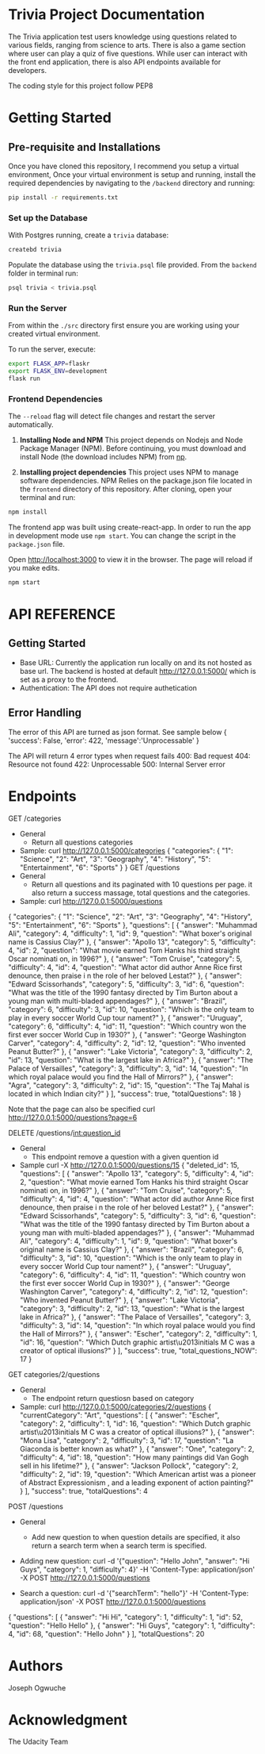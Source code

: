 # Trivia Project Documentation

The Trivia application test users knowledge using questions related to various fields, ranging from science to arts. There is also a game section where user can play a quiz of five questions. While user can interact with the front end application, there is also API endpoints available for developers.

The coding style for this project follow PEP8

# Getting Started

## Pre-requisite and Installations
Once you have cloned this repository, I recommend you setup a virtual environment, Once your virtual environment is setup and running, install the required dependencies by navigating to the `/backend` directory and running:

```bash
pip install -r requirements.txt
```
### Set up the Database

With Postgres running, create a `trivia` database:

```bash
createbd trivia
```

Populate the database using the `trivia.psql` file provided. From the `backend` folder in terminal run:

```bash
psql trivia < trivia.psql
```

### Run the Server

From within the `./src` directory first ensure you are working using your created virtual environment.

To run the server, execute:

```bash
export FLASK_APP=flaskr
export FLASK_ENV=development
flask run
```
### Frontend Dependencies
The `--reload` flag will detect file changes and restart the server automatically.

1. **Installing Node and NPM**
   This project depends on Nodejs and Node Package Manager (NPM). Before continuing, you must download and install Node (the download includes NPM) from [np](https://nodejs.org/en/download/).

2. **Installing project dependencies**
   This project uses NPM to manage software dependencies. NPM Relies on the package.json file located in the `frontend` directory of this repository. After cloning, open your terminal and run:

```bash
npm install
```
The frontend app was built using create-react-app. In order to run the app in development mode use `npm start`. You can change the script in the `package.json` file.

Open [http://localhost:3000](http://localhost:3000) to view it in the browser. The page will reload if you make edits.

```bash
npm start
```

# API REFERENCE

## Getting Started
- Base URL: Currently the application run locally on and its not hosted as base url. The backend is hosted at default http://127.0.0.1:5000/ which is set as a proxy to the frontend.
- Authentication: The API does not require authetication

## Error Handling
The error of this API are turned as json format. See sample below
{   
    'success': False,
    'error': 422,
    'message':'Unprocessable'
}

The API will return 4 error types when request fails
400: Bad request
404: Resource not found
422: Unprocessable
500: Internal Server error

# Endpoints
GET /categories
- General
    - Return all questions categories
- Sample: curl http://127.0.0.1:5000/categories
{
  "categories": {
    "1": "Science",
    "2": "Art",
    "3": "Geography",
    "4": "History",
    "5": "Entertainment",
    "6": "Sports"
  }
}
GET /questions
- General 
    - Return all questions and its paginated with 10 questions per page. it also return a success massage, total questions and the categories.
- Sample: curl http://127.0.0.1:5000/questions

{
  "categories": {
    "1": "Science",
    "2": "Art",
    "3": "Geography",
    "4": "History",
    "5": "Entertainment",
    "6": "Sports"
  },
  "questions": [
    {
      "answer": "Muhammad Ali",
      "category": 4,
      "difficulty": 1,
      "id": 9,
      "question": "What boxer's original name is Cassius Clay?"
    },
    {
      "answer": "Apollo 13",
      "category": 5,
      "difficulty": 4,
      "id": 2,
      "question": "What movie earned Tom Hanks his third straight Oscar nominati
on, in 1996?"
    },
    {
      "answer": "Tom Cruise",
      "category": 5,
      "difficulty": 4,
      "id": 4,
      "question": "What actor did author Anne Rice first denounce, then praise i
n the role of her beloved Lestat?"
    },
    {
      "answer": "Edward Scissorhands",
      "category": 5,
      "difficulty": 3,
      "id": 6,
      "question": "What was the title of the 1990 fantasy directed by Tim Burton
 about a young man with multi-bladed appendages?"
    },
    {
      "answer": "Brazil",
      "category": 6,
      "difficulty": 3,
      "id": 10,
      "question": "Which is the only team to play in every soccer World Cup tour
nament?"
    },
    {
      "answer": "Uruguay",
      "category": 6,
      "difficulty": 4,
      "id": 11,
      "question": "Which country won the first ever soccer World Cup in 1930?"
    },
    {
      "answer": "George Washington Carver",
      "category": 4,
      "difficulty": 2,
      "id": 12,
      "question": "Who invented Peanut Butter?"
    },
    {
      "answer": "Lake Victoria",
      "category": 3,
      "difficulty": 2,
      "id": 13,
      "question": "What is the largest lake in Africa?"
    },
    {
      "answer": "The Palace of Versailles",
      "category": 3,
      "difficulty": 3,
      "id": 14,
      "question": "In which royal palace would you find the Hall of Mirrors?"
    },
    {
      "answer": "Agra",
      "category": 3,
      "difficulty": 2,
      "id": 15,
      "question": "The Taj Mahal is located in which Indian city?"
    }
  ],
  "success": true,
  "totalQuestions": 18
}

Note that the page can also be specified
curl http://127.0.0.1:5000/questions?page=6

DELETE /questions/<int:question_id>
- General
    - This endpoint remove a question with a given quention id 
- Sample curl -X http://127.0.0.1:5000/questions/15
{
  "deleted_id": 15,
  "questions": [
    {
      "answer": "Apollo 13",
      "category": 5,
      "difficulty": 4,
      "id": 2,
      "question": "What movie earned Tom Hanks his third straight Oscar nominati
on, in 1996?"
    },
    {
      "answer": "Tom Cruise",
      "category": 5,
      "difficulty": 4,
      "id": 4,
      "question": "What actor did author Anne Rice first denounce, then praise i
n the role of her beloved Lestat?"
    },
    {
      "answer": "Edward Scissorhands",
      "category": 5,
      "difficulty": 3,
      "id": 6,
      "question": "What was the title of the 1990 fantasy directed by Tim Burton
 about a young man with multi-bladed appendages?"
    },
    {
      "answer": "Muhammad Ali",
      "category": 4,
      "difficulty": 1,
      "id": 9,
      "question": "What boxer's original name is Cassius Clay?"
    },
    {
      "answer": "Brazil",
      "category": 6,
      "difficulty": 3,
      "id": 10,
      "question": "Which is the only team to play in every soccer World Cup tour
nament?"
    },
    {
      "answer": "Uruguay",
      "category": 6,
      "difficulty": 4,
      "id": 11,
      "question": "Which country won the first ever soccer World Cup in 1930?"
    },
    {
      "answer": "George Washington Carver",
      "category": 4,
      "difficulty": 2,
      "id": 12,
      "question": "Who invented Peanut Butter?"
    },
    {
      "answer": "Lake Victoria",
      "category": 3,
      "difficulty": 2,
      "id": 13,
      "question": "What is the largest lake in Africa?"
    },
    {
      "answer": "The Palace of Versailles",
      "category": 3,
      "difficulty": 3,
      "id": 14,
      "question": "In which royal palace would you find the Hall of Mirrors?"
    },
    {
      "answer": "Escher",
      "category": 2,
      "difficulty": 1,
      "id": 16,
      "question": "Which Dutch graphic artist\u2013initials M C was a creator of
 optical illusions?"
    }
  ],
  "success": true,
  "total_questions_NOW": 17
}

GET categories/2/questions
- General 
    - The endpoint return questiosn based on category
- Sample: curl http://127.0.0.1:5000/categories/2/questions
{
  "currentCategory": "Art",
  "questions": [
    {
      "answer": "Escher",
      "category": 2,
      "difficulty": 1,
      "id": 16,
      "question": "Which Dutch graphic artist\u2013initials M C was a creator of
 optical illusions?"
    },
    {
      "answer": "Mona Lisa",
      "category": 2,
      "difficulty": 3,
      "id": 17,
      "question": "La Giaconda is better known as what?"
    },
    {
      "answer": "One",
      "category": 2,
      "difficulty": 4,
      "id": 18,
      "question": "How many paintings did Van Gogh sell in his lifetime?"
    },
    {
      "answer": "Jackson Pollock",
      "category": 2,
      "difficulty": 2,
      "id": 19,
      "question": "Which American artist was a pioneer of Abstract Expressionism
, and a leading exponent of action painting?"
    }
  ],
  "success": true,
  "totalQuestions": 4



POST /questions
- General
    - Add new question to when question details are specified, it also return a search term when a search term is specified.
- Adding new question: curl -d '{"question": "Hello John", "answer": "Hi Guys", "category": 1, "difficulty": 4}' -H 'Content-Type: application/json' -X POST http://127.0.0.1:5000/questions

- Search a question: curl -d '{"searchTerm": "hello"}' -H 'Content-Type: application/json' -X POST http://127.0.0.1:5000/questions

{
  "questions": [
    {
      "answer": "Hi Hi",
      "category": 1,
      "difficulty": 1,
      "id": 52,
      "question": "Hello Hello"
    },
    {
      "answer": "Hi Guys",
      "category": 1,
      "difficulty": 4,
      "id": 68,
      "question": "Hello John"
    }
  ],
  "totalQuestions": 20

# Authors
Joseph Ogwuche

# Acknowledgment
The Udacity Team
